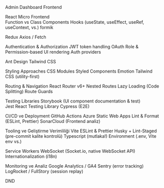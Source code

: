 Admin Dashboard Frontend

React
  Micro Frontend  
  Function vs Class Components
  Hooks (useState, useEffect, useRef, useContext, vs.)
  formik

Redux 
Axios / Fetch

Authentication & Authorization
  JWT token handling
  OAuth
  Role & Permission-based UI rendering
  Auth providers
  
Ant Design
Tailwind CSS

Styling Approaches
  CSS Modules
  Styled Components
  Emotion
  Tailwind CSS (utility-first)

Routing & Navigation
  React Router v6+
  Nested Routes
  Lazy Loading (Code Splitting)
  Route Guards

Testing Libraries
  Storybook (UI component documentation & test)  
  Jest
  React Testing Library
  Cypress (E2E)

CI/CD ve Deployment
  GitHub Actions
  Azure Static Web Apps
  Lint & Format (ESLint, Prettier)
  SonarCloud (Frontend analiz)

Tooling ve Geliştirme Verimliliği
  Vite
  ESLint & Prettier
  Husky + Lint-Staged (pre-commit kalite kontrolü)
  Typescript (mutlaka!)
  Environment (.env, Vite env vs.)

Service Workers
  WebSocket (Socket.io, native WebSocket API)
  Internationalization (i18n)

Monitoring ve Analiz
  Google Analytics / GA4
  Sentry (error tracking)
  LogRocket / FullStory (session replay)

DND
